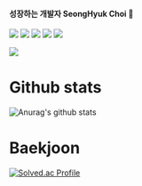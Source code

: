 
<!--
**KR-AirDrop/KR-Airdrop** is a ✨ _special_ ✨ repository because its `README.md` (this file) appears on your GitHub profile.

Here are some ideas to get you started:

- 🔭 I’m currently working on ...
- 🌱 I’m currently learning ...
- 👯 I’m looking to collaborate on ...
- 🤔 I’m looking for help with ...
- 💬 Ask me about ...
- 📫 How to reach me: ...
- 😄 Pronouns: ...
- ⚡ Fun fact: ...
-->
#### 성장하는 개발자 SeongHyuk Choi 👋

<img src="https://img.shields.io/badge/HTML-lightgrey?style=flat&logo=HTML5&logoColor=white"/>	<!-- HTML -->
<img src="https://img.shields.io/badge/CSS-blue?style=flat&logo=CSS3&logoColor=white"/>		<!-- CSS -->
<img src="https://img.shields.io/badge/Javascript-orange?style=flat&logo=JavaScript&logoColor=white"/>	<!-- Javascript -->
<img src="https://img.shields.io/badge/C-9cf?style=flat&logo=C&logoColor=white"/>	<!-- C -->
<img src="https://img.shields.io/badge/GitHub-black?style=flat-square&logo=GitHub&logoColor=white"/>

<img src="https://img.shields.io/badge/HTML-lightgrey?style=flat-square&logo=HTML5&logoColor=white"/>



# Github stats
![Anurag's github stats](https://github-readme-stats.vercel.app/api?username=KR-Airdrop&theme=github_dark&show_icons=true)
	

# Baekjoon
[![Solved.ac Profile](http://mazassumnida.wtf/api/generate_badge?boj=choish4682)](https://solved.ac/choish4682)

